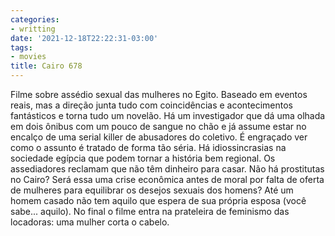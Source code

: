```yaml
---
categories:
- writting
date: '2021-12-18T22:22:31-03:00'
tags:
- movies
title: Cairo 678
---
```


Filme sobre assédio sexual das mulheres no Egito. Baseado em eventos reais, mas a direção junta tudo com coincidências e acontecimentos fantásticos e torna tudo um novelão. Há um investigador que dá uma olhada em dois ônibus com um pouco de sangue no chão e já assume estar no encalço de uma serial killer de abusadores do coletivo. É engraçado ver como o assunto é tratado de forma tão séria. Há idiossincrasias na sociedade egípcia que podem tornar a história bem regional. Os assediadores reclamam que não têm dinheiro para casar. Não há prostitutas no Cairo? Será essa uma crise econômica antes de moral por falta de oferta de mulheres para equilibrar os desejos sexuais dos homens? Até um homem casado não tem aquilo que espera de sua própria esposa (você sabe... aquilo). No final o filme entra na prateleira de feminismo das locadoras: uma mulher corta o cabelo.